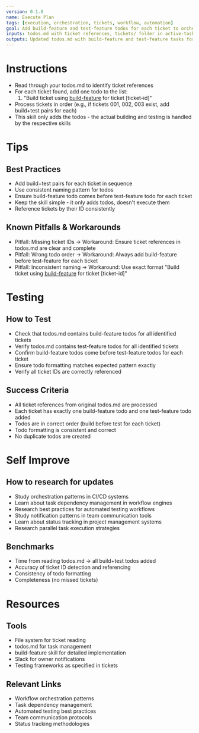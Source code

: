 ```yaml
---
version: 0.1.0
name: Execute Plan
tags: [execution, orchestration, tickets, workflow, automation]
goal: Add build-feature and test-feature todos for each ticket to orchestrate plan execution
inputs: todos.md with ticket references, tickets/ folder in active-tasks/task-[id]/tickets
outputs: Updated todos.md with build-feature and test-feature tasks for each ticket
---
```


# Instructions
- Read through your todos.md to identify ticket references
- For each ticket found, add one todo to the list:
  1. "Build ticket using [build-feature](../skills/build-feature) for ticket [ticket-id]"
- Process tickets in order (e.g., if tickets 001, 002, 003 exist, add build+test pairs for each)
- This skill only adds the todos - the actual building and testing is handled by the respective skills

# Tips
## Best Practices
- Add build+test pairs for each ticket in sequence
- Use consistent naming pattern for todos
- Ensure build-feature todo comes before test-feature todo for each ticket
- Keep the skill simple - it only adds todos, doesn't execute them
- Reference tickets by their ID consistently

## Known Pitfalls & Workarounds
- Pitfall: Missing ticket IDs → Workaround: Ensure ticket references in todos.md are clear and complete
- Pitfall: Wrong todo order → Workaround: Always add build-feature before test-feature for each ticket
- Pitfall: Inconsistent naming → Workaround: Use exact format "Build ticket using [build-feature](../skills/build-feature.md) for ticket [ticket-id]"

# Testing
## How to Test
- Check that todos.md contains build-feature todos for all identified tickets
- Verify todos.md contains test-feature todos for all identified tickets
- Confirm build-feature todos come before test-feature todos for each ticket
- Ensure todo formatting matches expected pattern exactly
- Verify all ticket IDs are correctly referenced

## Success Criteria
- All ticket references from original todos.md are processed
- Each ticket has exactly one build-feature todo and one test-feature todo added
- Todos are in correct order (build before test for each ticket)
- Todo formatting is consistent and correct
- No duplicate todos are created

# Self Improve
## How to research for updates
- Study orchestration patterns in CI/CD systems
- Learn about task dependency management in workflow engines
- Research best practices for automated testing workflows
- Study notification patterns in team communication tools
- Learn about status tracking in project management systems
- Research parallel task execution strategies

## Benchmarks
- Time from reading todos.md → all build+test todos added
- Accuracy of ticket ID detection and referencing
- Consistency of todo formatting
- Completeness (no missed tickets)

# Resources
## Tools
- File system for ticket reading
- todos.md for task management
- build-feature skill for detailed implementation
- Slack for owner notifications
- Testing frameworks as specified in tickets

## Relevant Links
- Workflow orchestration patterns
- Task dependency management
- Automated testing best practices
- Team communication protocols
- Status tracking methodologies